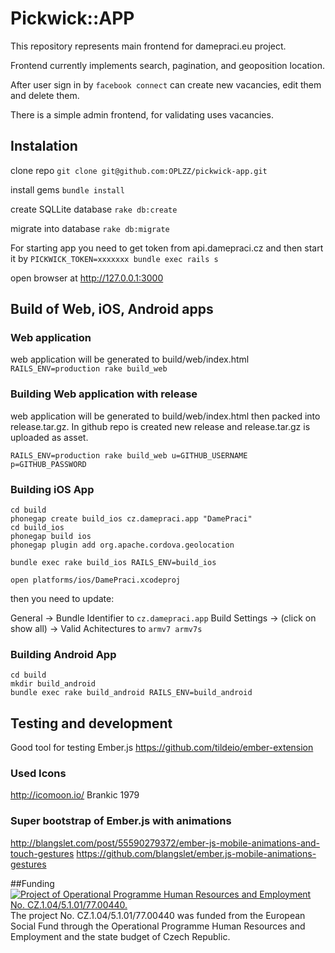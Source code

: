 # Pickwick::APP


This repository represents main frontend for damepraci.eu project.

Frontend currently implements search, pagination, and geoposition location.

After user sign in by `facebook connect` can create new vacancies, edit them and delete them.

There is a simple admin frontend, for validating uses vacancies.

## Instalation

clone repo
`git clone git@github.com:OPLZZ/pickwick-app.git`

install gems
`bundle install`

create SQLLite database
`rake db:create`

migrate into database
`rake db:migrate`

For starting app you need to get token from api.damepraci.cz
and then start it by
`PICKWICK_TOKEN=xxxxxxx bundle exec rails s`

open browser at http://127.0.0.1:3000

## Build of Web, iOS, Android apps

### Web application

web application will be generated to build/web/index.html 
`RAILS_ENV=production rake build_web`

### Building Web application with release

web application will be generated to build/web/index.html then packed into release.tar.gz. 
In github repo is created new release and release.tar.gz is uploaded as asset.

`RAILS_ENV=production rake build_web u=GITHUB_USERNAME p=GITHUB_PASSWORD`

### Building iOS App

```
cd build
phonegap create build_ios cz.damepraci.app "DamePraci"
cd build_ios
phonegap build ios
phonegap plugin add org.apache.cordova.geolocation

bundle exec rake build_ios RAILS_ENV=build_ios

open platforms/ios/DamePraci.xcodeproj
```

then you need to update:

General -> Bundle Identifier to `cz.damepraci.app`
Build Settings -> (click on show all) -> Valid Achitectures to `armv7 armv7s`

### Building Android App

```
cd build
mkdir build_android
bundle exec rake build_android RAILS_ENV=build_android
```

## Testing and development

Good tool for testing Ember.js
https://github.com/tildeio/ember-extension

### Used Icons
http://icomoon.io/
Brankic 1979

### Super bootstrap of Ember.js with animations
http://blangslet.com/post/55590279372/ember-js-mobile-animations-and-touch-gestures
https://github.com/blangslet/ember.js-mobile-animations-gestures

##Funding
<a href="http://esfcr.cz/" target="_blank"><img src="https://www.damepraci.cz/assets/oplzz_banner_en.png" alt="Project of Operational Programme Human Resources and Employment No. CZ.1.04/5.1.01/77.00440."></a>
The project No. CZ.1.04/5.1.01/77.00440 was funded from the European Social Fund through the Operational Programme Human Resources and Employment and the state budget of Czech Republic.
